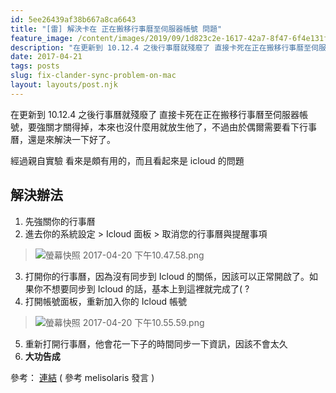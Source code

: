 ```yaml
---
id: 5ee26439af38b667a8ca6643
title: "[雷] 解決卡在 正在搬移行事曆至伺服器帳號 問題"
feature_image: /content/images/2019/09/1d823c2e-1617-42a7-8f47-6f4e131fc5de.jpg
description: "在更新到 10.12.4 之後行事曆就殘廢了 直接卡死在正在搬移行事曆至伺服器帳號，要強關才關得掉，本來也沒什麼用就放生他了，不過由於偶爾需要看下行事曆，還是來解決一下好了。"
date: 2017-04-21
tags: posts
slug: fix-clander-sync-problem-on-mac
layout: layouts/post.njk
---
```


在更新到 10.12.4 之後行事曆就殘廢了 直接卡死在正在搬移行事曆至伺服器帳號，要強關才關得掉，本來也沒什麼用就放生他了，不過由於偶爾需要看下行事曆，還是來解決一下好了。

經過親自實驗 看來是頗有用的，而且看起來是 icloud 的問題

## 解決辦法

1. 先強關你的行事曆
2. 進去你的系統設定 > Icloud 面板 > 取消您的行事曆與提醒事項

> ![螢幕快照 2017-04-20 下午10.47.58.png](/img/content/images/2017/04/2017-04-20-%E4%B8%8B%E5%8D%8810.47.58.png)

3. 打開你的行事曆，因為沒有同步到 Icloud 的關係，因該可以正常開啟了。如果你不想要同步到 Icloud 的話，基本上到這裡就完成了( ?
4. 打開帳號面板，重新加入你的 Icloud 帳號

> ![螢幕快照 2017-04-20 下午10.55.59.png](/img/content/images/2017/04/2017-04-20-%E4%B8%8B%E5%8D%8810.55.59.png)

5. 重新打開行事曆，他會花一下子的時間同步一下資訊，因該不會太久
6. **大功告成**

參考： [連結](https://discussions.apple.com/message/23477071#23477071) ( 參考 melisolaris 發言 )
